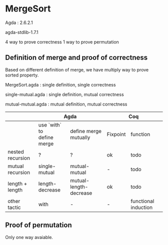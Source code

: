 # MergeSort

Agda : 2.6.2.1

agda-stdlib-1.7.1

4 way to prove correctness
1 way to prove permutation

## Definition of merge and proof of correctness

Based on different definition of merge, we have multiply way to prove sorted property.

MergeSort.agda : single definition, single correctness

single-mutual.agda : single definition, mutual correctness

mutual-mutual.agda : mutual definition, mutual correctness

<table><thead><tr><th></th><th colspan="2">Agda</th><th colspan="2">Coq</th></tr></thead><tbody><tr><td></td><td>use `with` to <br>define merge</td><td>define merge <br>mutually</td><td>Fixpoint</td><td>function</td></tr><tr><td>nested<br>recursion</td><td>?</td><td>?</td><td>ok</td><td>todo</td></tr><tr><td>mutual<br>recursion</td><td>single-mutual</td><td>mutual-mutual</td><td>-</td><td>todo</td></tr><tr><td>length + length</td><td>length-decrease</td><td>mutual-length-decrease</td><td>ok</td><td>todo</td></tr><tr><td>other tactic</td><td>with</td><td>-</td><td>-</td><td>functional induction</td></tr></tbody></table>

## Proof of permutation
Only one way avaiable.

